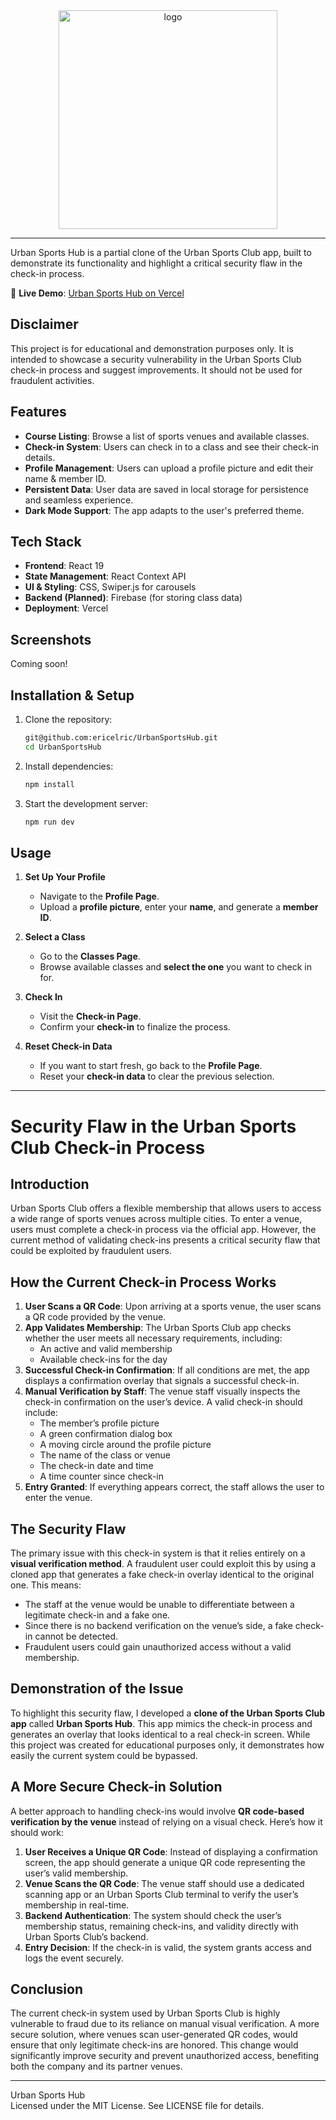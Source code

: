 
<div align="center" dir="auto">
   <a href="https://urban-sports-hub.vercel.app/" rel="nofollow"><img width="350" alt="logo" src="https://github.com/user-attachments/assets/d1ee1936-0d66-4cbc-a079-73dd187745d1"></a><br>
</div>

---

Urban Sports Hub is a partial clone of the Urban Sports Club app, built to demonstrate its functionality and highlight a critical security flaw in the check-in process.

🚀 **Live Demo**: [Urban Sports Hub on Vercel](https://urban-sports-hub.vercel.app/)

## Disclaimer

This project is for educational and demonstration purposes only. It is intended to showcase a security vulnerability in the Urban Sports Club check-in process and suggest improvements. It should not be used for fraudulent activities.

## Features

- **Course Listing**: Browse a list of sports venues and available classes.
- **Check-in System**: Users can check in to a class and see their check-in details.
- **Profile Management**: Users can upload a profile picture and edit their name & member ID.
- **Persistent Data**: User data are saved in local storage for persistence and seamless experience.
- **Dark Mode Support**: The app adapts to the user's preferred theme.

## Tech Stack

- **Frontend**: React 19
- **State Management**: React Context API
- **UI & Styling**: CSS, Swiper.js for carousels
- **Backend (Planned)**: Firebase (for storing class data)
- **Deployment**: Vercel

## Screenshots

Coming soon!

## Installation & Setup

1. Clone the repository:

   ```sh
   git@github.com:ericelric/UrbanSportsHub.git
   cd UrbanSportsHub
   ```

2. Install dependencies:

   ```sh
   npm install
   ```

3. Start the development server:

   ```sh
   npm run dev
   ```

## Usage

1. **Set Up Your Profile**  
   - Navigate to the **Profile Page**.  
   - Upload a **profile picture**, enter your **name**, and generate a **member ID**.  

2. **Select a Class**  
   - Go to the **Classes Page**.  
   - Browse available classes and **select the one** you want to check in for.  

3. **Check In**  
   - Visit the **Check-in Page**.  
   - Confirm your **check-in** to finalize the process.  

4. **Reset Check-in Data**  
   - If you want to start fresh, go back to the **Profile Page**.  
   - Reset your **check-in data** to clear the previous selection.  


---

# Security Flaw in the Urban Sports Club Check-in Process

## Introduction

Urban Sports Club offers a flexible membership that allows users to access a wide range of sports venues across multiple cities. To enter a venue, users must complete a check-in process via the official app. However, the current method of validating check-ins presents a critical security flaw that could be exploited by fraudulent users.

## How the Current Check-in Process Works

1. **User Scans a QR Code**: Upon arriving at a sports venue, the user scans a QR code provided by the venue.
2. **App Validates Membership**: The Urban Sports Club app checks whether the user meets all necessary requirements, including:
   - An active and valid membership
   - Available check-ins for the day
3. **Successful Check-in Confirmation**: If all conditions are met, the app displays a confirmation overlay that signals a successful check-in.
4. **Manual Verification by Staff**: The venue staff visually inspects the check-in confirmation on the user’s device. A valid check-in should include:
   - The member’s profile picture
   - A green confirmation dialog box
   - A moving circle around the profile picture
   - The name of the class or venue
   - The check-in date and time
   - A time counter since check-in
5. **Entry Granted**: If everything appears correct, the staff allows the user to enter the venue.

## The Security Flaw

The primary issue with this check-in system is that it relies entirely on a **visual verification method**. A fraudulent user could exploit this by using a cloned app that generates a fake check-in overlay identical to the original one. This means:

- The staff at the venue would be unable to differentiate between a legitimate check-in and a fake one.
- Since there is no backend verification on the venue’s side, a fake check-in cannot be detected.
- Fraudulent users could gain unauthorized access without a valid membership.

## Demonstration of the Issue

To highlight this security flaw, I developed a **clone of the Urban Sports Club app** called **Urban Sports Hub**. This app mimics the check-in process and generates an overlay that looks identical to a real check-in screen. While this project was created for educational purposes only, it demonstrates how easily the current system could be bypassed.

## A More Secure Check-in Solution

A better approach to handling check-ins would involve **QR code-based verification by the venue** instead of relying on a visual check. Here’s how it should work:

1. **User Receives a Unique QR Code**: Instead of displaying a confirmation screen, the app should generate a unique QR code representing the user’s valid membership.
2. **Venue Scans the QR Code**: The venue staff should use a dedicated scanning app or an Urban Sports Club terminal to verify the user’s membership in real-time.
3. **Backend Authentication**: The system should check the user’s membership status, remaining check-ins, and validity directly with Urban Sports Club’s backend.
4. **Entry Decision**: If the check-in is valid, the system grants access and logs the event securely.

## Conclusion

The current check-in system used by Urban Sports Club is highly vulnerable to fraud due to its reliance on manual visual verification. A more secure solution, where venues scan user-generated QR codes, would ensure that only legitimate check-ins are honored. This change would significantly improve security and prevent unauthorized access, benefiting both the company and its partner venues.

---
Urban Sports Hub<br>
Licensed under the MIT License. See LICENSE file for details.

